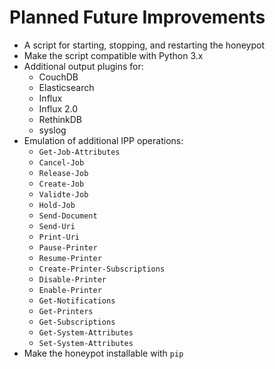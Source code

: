 # Planned Future Improvements

* A script for starting, stopping, and restarting the honeypot
* Make the script compatible with Python 3.x
* Additional output plugins for:
  * CouchDB
  * Elasticsearch
  * Influx
  * Influx 2.0
  * RethinkDB
  * syslog
* Emulation of additional IPP operations:
  * `Get-Job-Attributes`
  * `Cancel-Job`
  * `Release-Job`
  * `Create-Job`
  * `Validte-Job`
  * `Hold-Job`
  * `Send-Document`
  * `Send-Uri`
  * `Print-Uri`
  * `Pause-Printer`
  * `Resume-Printer`
  * `Create-Printer-Subscriptions`
  * `Disable-Printer`
  * `Enable-Printer`
  * `Get-Notifications`
  * `Get-Printers`
  * `Get-Subscriptions`
  * `Get-System-Attributes`
  * `Set-System-Attributes`
* Make the honeypot installable with `pip`
